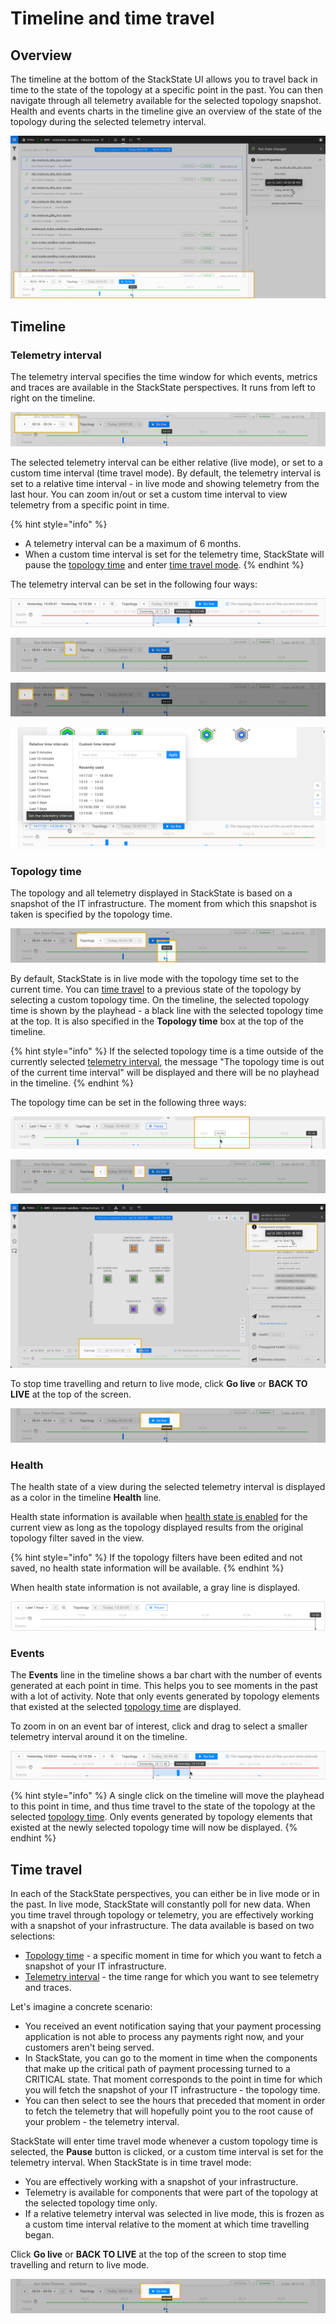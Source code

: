# Timeline and time travel

## Overview

The timeline at the bottom of the StackState UI allows you to travel back in time to the state of the topology at a specific point in the past. You can then navigate through all telemetry available for the selected topology snapshot. Health and events charts in the timeline give an overview of the state of the topology during the selected telemetry interval.

![Timeline](../../.gitbook/assets/v44_timeline.png)

## Timeline

### Telemetry interval

The telemetry interval specifies the time window for which events, metrics and traces are available in the StackState perspectives. It runs from left to right on the timeline. 

![Telemetry interval](/.gitbook/assets/v44_telemetry_interval.png)

The selected telemetry interval can be either relative (live mode), or set to a custom time interval (time travel mode). By default, the telemetry interval is set to a relative time interval - in live mode and showing telemetry from the last hour. You can zoom in/out or set a custom time interval to view telemetry from a specific point in time. 

{% hint style="info" %}
* A telemetry interval can be a maximum of 6 months. 
* When a custom time interval is set for the telemetry time, StackState will pause the [topology time](#topology-time) and enter [time travel mode](#time-travel).
{% endhint %}

The telemetry interval can be set in the following four ways:

![Click and drag on the timeline to zoom in and set a custom time interval on your selection](/.gitbook/assets/v44_timeline_click_drag.png)

![Click on the magnifying glass button to zoom out and double the size of the current telemetry interval](/.gitbook/assets/v44_telemetry_interval_zoom_out.png)
  
![Click the time jumper arrow buttons to move the selected telemetry interval backwards or forwards through time](/.gitbook/assets/v44_telemetry_interval_jumper.png)

![Use the "Set the telemetry interval" popup to select a relative or custom time interval](/.gitbook/assets/v44_timeline_telemetry_interval.png)

### Topology time

The topology and all telemetry displayed in StackState is based on a snapshot of the IT infrastructure. The moment from which this snapshot is taken is specified by the topology time. 

![Topology time](../../.gitbook/assets/v44_topology_time.png)

By default, StackState is in live mode with the topology time set to the current time. You can [time travel](#time-travel) to a previous state of the topology by selecting a custom topology time. On the timeline, the selected topology time is shown by the playhead - a black line with the selected topology time at the top. It is also specified in the **Topology time** box at the top of the timeline. 

{% hint style="info" %}
If the selected topology time is a time outside of the currently selected [telemetry interval](#telemetry-interval), the message "The topology time is out of the current time interval" will be displayed and there will be no playhead in the timeline.
{% endhint %}

The topology time can be set in the following three ways:

![Click on the timeline to set that time as the topology time](/.gitbook/assets/v44_topology_time_timeline.png)

![Click the jumper arrow buttons to move the playhead forwards or backwards in time to the next set of events](/.gitbook/assets/v44_topology_time_jumper.png)

![Click on a timestamp to jump to the specific topology time](/.gitbook/assets/v44_topology_time_timestamp.png)  

To stop time travelling and return to live mode, click **Go live** or **BACK TO LIVE** at the top of the screen.

![Go live](/.gitbook/assets/v44_timeline_go_live.png)  

### Health

The health state of a view during the selected telemetry interval is displayed as a color in the timeline **Health** line. 

Health state information is available when [health state is enabled](/use/health-state/configure-view-health.md) for the current view as long as the topology displayed results from the original topology filter saved in the view. 

{% hint style="info" %}
If the topology filters have been edited and not saved, no health state information will be available.
{% endhint %}

When health state information is not available, a gray line is displayed.

![Health state not available](/.gitbook/assets/v44_timeline_no_health_state.png)

### Events

The **Events** line in the timeline shows a bar chart with the number of events generated at each point in time. This helps you to see moments in the past with a lot of activity. Note that only events generated by topology elements that existed at the selected [topology time](#topology-time) are displayed.

To zoom in on an event bar of interest, click and drag to select a smaller telemetry interval around it on the timeline.

![Click and drag to select a telemetry interval](/.gitbook/assets/v44_timeline_click_drag.png)

{% hint style="info" %}
A single click on the timeline will move the playhead to this point in time, and thus time travel to the state of the topology at the selected [topology time](#topology-time). Only events generated by topology elements that existed at the newly selected topology time will now be displayed.
{% endhint %}

## Time travel

In each of the StackState perspectives, you can either be in live mode or in the past. In live mode, StackState will constantly poll for new data. When you time travel through topology or telemetry, you are effectively working with a snapshot of your infrastructure. The data available is based on two selections:

* [Topology time](#topology-time) - a specific moment in time for which you want to fetch a snapshot of your IT infrastructure.
* [Telemetry interval](#telemetry-interval) - the time range for which you want to see telemetry and traces.

Let's imagine a concrete scenario:

* You received an event notification saying that your payment processing application is not able to process any payments right now, and your customers aren't being served.
* In StackState, you can go to the moment in time when the components that make up the critical path of payment processing turned to a CRITICAL state. That moment corresponds to the point in time for which you will fetch the snapshot of your IT infrastructure - the topology time.
* You can then select to see the hours that preceded that moment in order to fetch the telemetry that will hopefully point you to the root cause of your problem - the telemetry interval.

StackState will enter time travel mode whenever a custom topology time is selected, the **Pause** button is clicked, or a custom time interval is set for the telemetry interval. When StackState is in time travel mode: 

* You are effectively working with a snapshot of your infrastructure.
* Telemetry is available for components that were part of the topology at the selected topology time only.
* If a relative telemetry interval was selected in live mode, this is frozen as a custom time interval relative to the moment at which time travelling began.

Click **Go live** or **BACK TO LIVE** at the top of the screen to stop time travelling and return to live mode.

![Go live](/.gitbook/assets/v44_timeline_go_live.png)